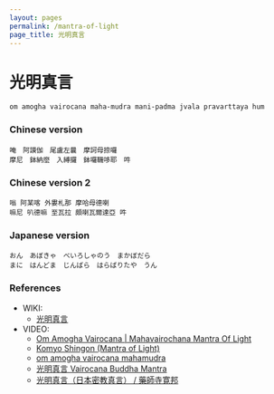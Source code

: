 ```yaml
---
layout: pages
permalink: /mantra-of-light
page_title: 光明真言
---
```


# 光明真言

```
om amogha vairocana maha-mudra mani-padma jvala pravarttaya hum
```

### Chinese version

```
唵　阿謨伽　尾盧左曩　摩訶母捺囉
摩尼　鉢納麼　入縛攞　鉢囉韈哆耶　吽
```

### Chinese version 2

```
嗡 阿某喀 外婁札那 摩哈母德喇
嘛尼 叭德嘛 至瓦拉 頗喇瓦爾達亞 吽
```

### Japanese version
```
おん　あぼきゃ　べいろしゃのう　まかぼだら
まに　はんどま　じんばら　はらばりたや　うん
```

### References

- WIKI:
  - [光明真言](https://zh.wikipedia.org/zh-tw/光明真言)
- VIDEO:
  - [Om Amogha Vairocana | Mahavairochana Mantra Of Light](https://youtu.be/9P_tiQQAVaI)
  - [Komyo Shingon (Mantra of Light)](https://youtu.be/jxTeTcWkL4Q)
  - [om amogha vairocana mahamudra](https://youtu.be/f0dRyC40-F4)
  - [光明真言 Vairocana Buddha Mantra](https://youtu.be/h4tuOJJLXXQ)
  - [光明真言（日本密教真言） / 藥師寺寛邦](https://youtu.be/s3wGxS0aF-g)
